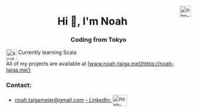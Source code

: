<a href="https://www.codewars.com/users/Octosub" target="blank"><img align="right" src="https://www.codewars.com/users/Octosub/badges/large" alt="ntm-codewars-badge" height="30" width="auto"/></a>

<h1 align="center">Hi 👋, I'm Noah</h1>
<h3 align="center">Coding from Tokyo</h3>

Currently learning Scala <img align="left" src="https://docs.scala-lang.org/resources/images/scala-logo.png" alt="scala-logo" height="30" width="auto"/>

All of my projects are available at [www.noah-taiga.me](https://noah-taiga.me/)

<h3 align="left">Contact:</h3>

- [noah.taigameier@gmail.com](noah.taigameier@gmail.com)
<a href="https://linkedin.com/in/noah-endo-meier" target="blank">- LinkedIn: <img align="center" src="https://raw.githubusercontent.com/rahuldkjain/github-profile-readme-generator/master/src/images/icons/Social/linked-in-alt.svg" alt="noah-endo-meier" height="30" width="40" /></a>


